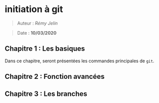 # initiation à git
> Auteur : _Rémy Jelin_

> Date : **10/03/2020**

## Chapitre 1 : Les basiques

Dans ce chapitre, seront présentées les commandes principales de `git`.

## Chapitre 2 : Fonction avancées

## Chapitre 3 : Les branches
